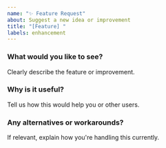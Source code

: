 ```yaml
---
name: "✨ Feature Request"
about: Suggest a new idea or improvement
title: "[Feature] "
labels: enhancement
---
```


### What would you like to see?

Clearly describe the feature or improvement.

### Why is it useful?

Tell us how this would help you or other users.

### Any alternatives or workarounds?

If relevant, explain how you're handling this currently.
